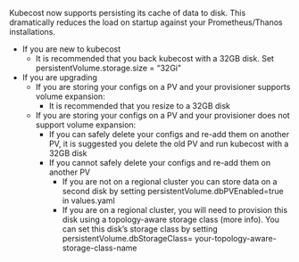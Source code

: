 Kubecost now supports persisting its cache of data to disk. This dramatically reduces the load on startup against your Prometheus/Thanos installations.

* If you are new to kubecost
  * It is recommended that you back kubecost with a 32GB disk. Set persistentVolume.storage.size = “32Gi”
* If you are upgrading
  * If you are storing your configs on a PV and your provisioner supports volume expansion:
    * It is recommended that you resize to a 32GB disk
  * If you are storing your configs on a PV and your provisioner does not support volume expansion:
    * If you can safely delete your configs and re-add them on another PV, it is suggested you delete the old PV and run kubecost with a 32GB disk
    * If you cannot safely delete your configs and re-add them on another PV
      * If you are not on a regional cluster you can store data on a second disk by setting persistentVolume.dbPVEnabled=true in values.yaml
      * If you are on a regional cluster, you will need to provision this disk using a topology-aware storage class (more info). You can set this disk’s storage class by setting persistentVolume.dbStorageClass= your-topology-aware-storage-class-name



